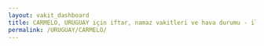 ```yaml
---
layout: vakit_dashboard
title: CARMELO, URUGUAY için iftar, namaz vakitleri ve hava durumu - ilçe/eyalet seç
permalink: /URUGUAY/CARMELO/
---
```


<script type="text/javascript">
  var GLOBAL_COUNTRY = 'URUGUAY';
  var GLOBAL_CITY = 'CARMELO';
  var GLOBAL_STATE = '';
  var lat = 72;
  var lon = 21;
</script>

